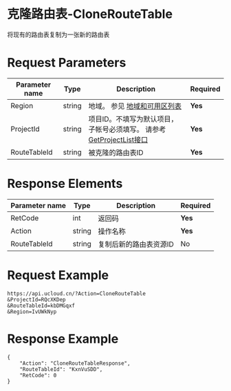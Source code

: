 # 克隆路由表-CloneRouteTable

将现有的路由表复制为一张新的路由表

# Request Parameters
|Parameter name|Type|Description|Required|
|---|---|---|---|
|Region|string|地域。 参见 [地域和可用区列表](api/summary/regionlist)|**Yes**|
|ProjectId|string|项目ID。不填写为默认项目，子帐号必须填写。 请参考[GetProjectList接口](api/summary/get_project_list)|**Yes**|
|RouteTableId|string|被克隆的路由表ID|**Yes**|

# Response Elements
|Parameter name|Type|Description|Required|
|---|---|---|---|
|RetCode|int|返回码|**Yes**|
|Action|string|操作名称|**Yes**|
|RouteTableId|string|复制后新的路由表资源ID|No|

# Request Example
```
https://api.ucloud.cn/?Action=CloneRouteTable
&ProjectId=RQcXKDep
&RouteTableId=kbDMGqxf
&Region=IvUWkNyp
```

# Response Example
```
{
    "Action": "CloneRouteTableResponse", 
    "RouteTableId": "KxnVuSDD", 
    "RetCode": 0
}
```

